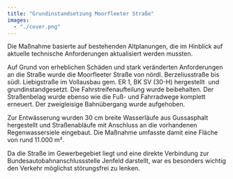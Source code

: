 ```yaml
---
title: "Grundinstandsetzung Moorfleeter Straße"
images:
  - "./cover.png"
---
```


Die Maßnahme basierte auf bestehenden Altplanungen, die im Hinblick
auf aktuelle technische Anforderungen aktualisiert werden mussten.

Auf Grund von erheblichen Schäden und stark veränderten Anforderungen
an die Straße wurde die Moorfleeter Straße von nördl. Berzeliusstraße
bis südl. Liebigstraße im Vollausbau gem. ER 1, BK SV (30-H)
hergestellt  und grundinstandgesetzt. Die Fahrstreifenaufteilung wurde
beibehalten. Der Straßenbelag wurde ebenso wie die Fuß- und Fahrradwege
komplett erneuert. Der zweigleisige Bahnübergang wurde aufgehoben.

Zur Entwässerung wurden 30 cm breite Wasserläufe aus Gussasphalt
hergestellt und Straßenabläufe mit Anschluss an die vorhandenen
Regenwassersiele eingebaut. Die Maßnahme umfasste damit eine Fläche von
rund 11.000 m².

Da die Straße im Gewerbegebiet liegt und eine direkte Verbindung zur
Bundesautobahnanschlussstelle Jenfeld darstellt, war es besonders
wichtig den Verkehr möglichst störungsfrei zu lenken.
